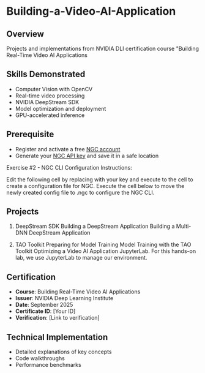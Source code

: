 # Building-a-Video-AI-Application

## Overview
Projects and implementations from NVIDIA DLI certification course "Building Real-Time Video AI Applications

## Skills Demonstrated
- Computer Vision with OpenCV
- Real-time video processing
- NVIDIA DeepStream SDK
- Model optimization and deployment
- GPU-accelerated inference

## Prerequisite

- Register and activate a free [NGC account](https://docs.nvidia.com/ngc/latest/ngc-user-guide.html#registering-activating-ngc-account)
- Generate your [NGC API key](https://docs.nvidia.com/ngc/latest/ngc-user-guide.html#generating-api-key) and save it in a safe location

Exercise #2 - NGC CLI Configuration Instructions:

Edit the following cell by replacing with your key and execute to the cell to create a configuration file for NGC. Execute the cell below to move the newly created config file to .ngc to configure the NGC CLI.

## Projects
1. DeepStream SDK Building a DeepStream Application Building a Multi-DNN DeepStream Application 

2. TAO Toolkit Preparing for Model Training Model Training with the TAO Toolkit Optimizing a Video AI Application JupyterLab.
   For this hands-on lab, we use JupyterLab to manage our environment.
   

## Certification
- **Course**: Building Real-Time Video AI Applications
- **Issuer**: NVIDIA Deep Learning Institute
- **Date**: September 2025
- **Certificate ID**: [Your ID]
- **Verification**: [Link to verification]

## Technical Implementation
- Detailed explanations of key concepts
- Code walkthroughs
- Performance benchmarks
